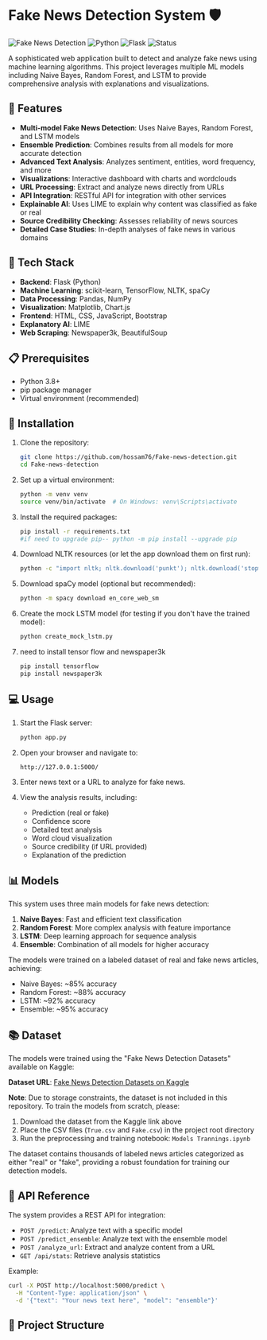 # Fake News Detection System 🛡️

![Fake News Detection](https://img.shields.io/badge/ML-Fake%20News%20Detection-blue)
![Python](https://img.shields.io/badge/Python-3.8%2B-brightgreen)
![Flask](https://img.shields.io/badge/Flask-2.0.1-lightgrey)
![Status](https://img.shields.io/badge/Status-Active-success)

A sophisticated web application built to detect and analyze fake news using machine learning algorithms. This project leverages multiple ML models including Naive Bayes, Random Forest, and LSTM to provide comprehensive analysis with explanations and visualizations.

## 🌟 Features

- **Multi-model Fake News Detection**: Uses Naive Bayes, Random Forest, and LSTM models
- **Ensemble Prediction**: Combines results from all models for more accurate detection
- **Advanced Text Analysis**: Analyzes sentiment, entities, word frequency, and more
- **Visualizations**: Interactive dashboard with charts and wordclouds
- **URL Processing**: Extract and analyze news directly from URLs
- **API Integration**: RESTful API for integration with other services
- **Explainable AI**: Uses LIME to explain why content was classified as fake or real
- **Source Credibility Checking**: Assesses reliability of news sources
- **Detailed Case Studies**: In-depth analyses of fake news in various domains

## 🔧 Tech Stack

- **Backend**: Flask (Python)
- **Machine Learning**: scikit-learn, TensorFlow, NLTK, spaCy
- **Data Processing**: Pandas, NumPy
- **Visualization**: Matplotlib, Chart.js
- **Frontend**: HTML, CSS, JavaScript, Bootstrap
- **Explanatory AI**: LIME
- **Web Scraping**: Newspaper3k, BeautifulSoup

## 📋 Prerequisites

- Python 3.8+
- pip package manager
- Virtual environment (recommended)

## 🚀 Installation

1. Clone the repository:
   ```bash
   git clone https://github.com/hossam76/Fake-news-detection.git
   cd Fake-news-detection
   ```

2. Set up a virtual environment:
   ```bash
   python -m venv venv
   source venv/bin/activate  # On Windows: venv\Scripts\activate
   ```

3. Install the required packages:
   ```bash
   pip install -r requirements.txt
   #if need to upgrade pip-- python -m pip install --upgrade pip

   ```

4. Download NLTK resources (or let the app download them on first run):
   ```bash
   python -c "import nltk; nltk.download('punkt'); nltk.download('stopwords'); nltk.download('wordnet'); nltk.download('averaged_perceptron_tagger')"
   ```

5. Download spaCy model (optional but recommended):
   ```bash
   python -m spacy download en_core_web_sm
   ```

6. Create the mock LSTM model (for testing if you don't have the trained model):
   ```bash
   python create_mock_lstm.py
   ```
7. need to install tensor flow and newspaper3k
   ```bash
   pip install tensorflow
   pip install newspaper3k
   ```

## 💻 Usage

1. Start the Flask server:
   ```bash
   python app.py
   ```

2. Open your browser and navigate to:
   ```
   http://127.0.0.1:5000/
   ```

3. Enter news text or a URL to analyze for fake news.

4. View the analysis results, including:
   - Prediction (real or fake)
   - Confidence score
   - Detailed text analysis
   - Word cloud visualization
   - Source credibility (if URL provided)
   - Explanation of the prediction

## 📊 Models

This system uses three main models for fake news detection:

1. **Naive Bayes**: Fast and efficient text classification
2. **Random Forest**: More complex analysis with feature importance
3. **LSTM**: Deep learning approach for sequence analysis
4. **Ensemble**: Combination of all models for higher accuracy

The models were trained on a labeled dataset of real and fake news articles, achieving:
- Naive Bayes: ~85% accuracy
- Random Forest: ~88% accuracy
- LSTM: ~92% accuracy
- Ensemble: ~95% accuracy

## 📚 Dataset

The models were trained using the "Fake News Detection Datasets" available on Kaggle:

**Dataset URL**: [Fake News Detection Datasets on Kaggle](https://www.kaggle.com/datasets/emineyetm/fake-news-detection-datasets/data)

**Note**: Due to storage constraints, the dataset is not included in this repository. To train the models from scratch, please:

1. Download the dataset from the Kaggle link above
2. Place the CSV files (`True.csv` and `Fake.csv`) in the project root directory
3. Run the preprocessing and training notebook: `Models Trannings.ipynb`

The dataset contains thousands of labeled news articles categorized as either "real" or "fake", providing a robust foundation for training our detection models.

## 🔎 API Reference

The system provides a REST API for integration:

- `POST /predict`: Analyze text with a specific model
- `POST /predict_ensemble`: Analyze text with the ensemble model
- `POST /analyze_url`: Extract and analyze content from a URL
- `GET /api/stats`: Retrieve analysis statistics

Example:
```bash
curl -X POST http://localhost:5000/predict \
  -H "Content-Type: application/json" \
  -d '{"text": "Your news text here", "model": "ensemble"}'
```

## 📂 Project Structure

